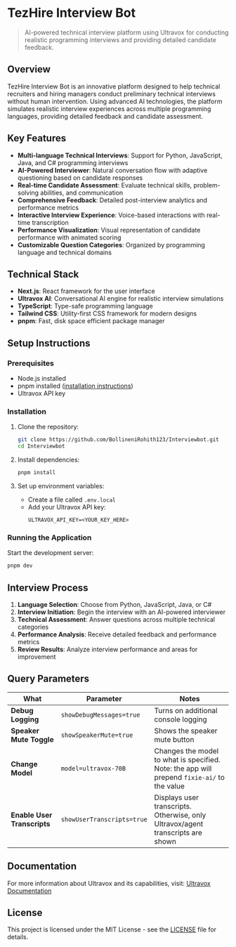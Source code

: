 # TezHire Interview Bot

> AI-powered technical interview platform using Ultravox for conducting realistic programming interviews and providing detailed candidate feedback.

## Overview

TezHire Interview Bot is an innovative platform designed to help technical recruiters and hiring managers conduct preliminary technical interviews without human intervention. Using advanced AI technologies, the platform simulates realistic interview experiences across multiple programming languages, providing detailed feedback and candidate assessment.

## Key Features

- **Multi-language Technical Interviews**: Support for Python, JavaScript, Java, and C# programming interviews
- **AI-Powered Interviewer**: Natural conversation flow with adaptive questioning based on candidate responses
- **Real-time Candidate Assessment**: Evaluate technical skills, problem-solving abilities, and communication
- **Comprehensive Feedback**: Detailed post-interview analytics and performance metrics
- **Interactive Interview Experience**: Voice-based interactions with real-time transcription
- **Performance Visualization**: Visual representation of candidate performance with animated scoring
- **Customizable Question Categories**: Organized by programming language and technical domains

## Technical Stack

- **Next.js**: React framework for the user interface
- **Ultravox AI**: Conversational AI engine for realistic interview simulations
- **TypeScript**: Type-safe programming language
- **Tailwind CSS**: Utility-first CSS framework for modern designs
- **pnpm**: Fast, disk space efficient package manager

## Setup Instructions

### Prerequisites
- Node.js installed
- pnpm installed ([installation instructions](https://pnpm.io/installation))
- Ultravox API key

### Installation

1. Clone the repository:
   ```bash
   git clone https://github.com/BollineniRohith123/Interviewbot.git
   cd Interviewbot
   ```

2. Install dependencies:
   ```bash
   pnpm install
   ```

3. Set up environment variables:
   - Create a file called `.env.local`
   - Add your Ultravox API key:
     ```
     ULTRAVOX_API_KEY=<YOUR_KEY_HERE>
     ```

### Running the Application

Start the development server:
```bash
pnpm dev
```

## Interview Process

1. **Language Selection**: Choose from Python, JavaScript, Java, or C#
2. **Interview Initiation**: Begin the interview with an AI-powered interviewer
3. **Technical Assessment**: Answer questions across multiple technical categories
4. **Performance Analysis**: Receive detailed feedback and performance metrics
5. **Review Results**: Analyze interview performance and areas for improvement

## Query Parameters

| What | Parameter | Notes |
|--------|--------|---------|
|**Debug Logging**|`showDebugMessages=true`| Turns on additional console logging|
|**Speaker Mute Toggle**|`showSpeakerMute=true`| Shows the speaker mute button|
|**Change Model**|`model=ultravox-70B`|Changes the model to what is specified. Note: the app will prepend `fixie-ai/` to the value|
|**Enable User Transcripts**|`showUserTranscripts=true`|Displays user transcripts. Otherwise, only Ultravox/agent transcripts are shown|

## Documentation
For more information about Ultravox and its capabilities, visit: [Ultravox Documentation](https://docs.ultravox.ai)

## License

This project is licensed under the MIT License - see the [LICENSE](LICENSE) file for details.
